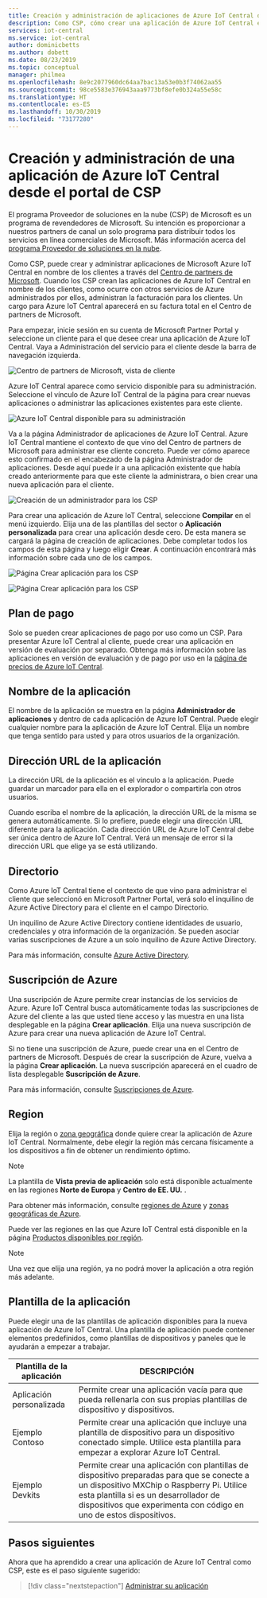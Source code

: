 ```yaml
---
title: Creación y administración de aplicaciones de Azure IoT Central desde el portal de CSP | Microsoft Docs
description: Como CSP, cómo crear una aplicación de Azure IoT Central en nombre del cliente.
services: iot-central
ms.service: iot-central
author: dominicbetts
ms.author: dobett
ms.date: 08/23/2019
ms.topic: conceptual
manager: philmea
ms.openlocfilehash: 8e9c2077960dc64aa7bac13a53e0b3f74062aa55
ms.sourcegitcommit: 98ce5583e376943aaa9773bf8efe0b324a55e58c
ms.translationtype: HT
ms.contentlocale: es-ES
ms.lasthandoff: 10/30/2019
ms.locfileid: "73177280"
---
```

# <a name="create-and-manage-an-azure-iot-central-application-from-the-csp-portal"></a>Creación y administración de una aplicación de Azure IoT Central desde el portal de CSP

El programa Proveedor de soluciones en la nube (CSP) de Microsoft es un programa de revendedores de Microsoft. Su intención es proporcionar a nuestros partners de canal un solo programa para distribuir todos los servicios en línea comerciales de Microsoft. Más información acerca del [programa Proveedor de soluciones en la nube](https://partner.microsoft.com/cloud-solution-provider).

Como CSP, puede crear y administrar aplicaciones de Microsoft Azure IoT Central en nombre de los clientes a través del [Centro de partners de Microsoft](https://partnercenter.microsoft.com/partner/home). Cuando los CSP crean las aplicaciones de Azure IoT Central en nombre de los clientes, como ocurre con otros servicios de Azure administrados por ellos, administran la facturación para los clientes. Un cargo para Azure IoT Central aparecerá en su factura total en el Centro de partners de Microsoft.

Para empezar, inicie sesión en su cuenta de Microsoft Partner Portal y seleccione un cliente para el que desee crear una aplicación de Azure IoT Central. Vaya a Administración del servicio para el cliente desde la barra de navegación izquierda.

![Centro de partners de Microsoft, vista de cliente](media/howto-create-application-csp/image1.png)

Azure IoT Central aparece como servicio disponible para su administración. Seleccione el vínculo de Azure IoT Central de la página para crear nuevas aplicaciones o administrar las aplicaciones existentes para este cliente.

![Azure IoT Central disponible para su administración](media/howto-create-application-csp/image2.png)

Va a la página Administrador de aplicaciones de Azure IoT Central. Azure IoT Central mantiene el contexto de que vino del Centro de partners de Microsoft para administrar ese cliente concreto. Puede ver cómo aparece esto confirmado en el encabezado de la página Administrador de aplicaciones. Desde aquí puede ir a una aplicación existente que había creado anteriormente para que este cliente la administrara, o bien crear una nueva aplicación para el cliente.

![Creación de un administrador para los CSP](media/howto-create-application-csp/image3.png)

Para crear una aplicación de Azure IoT Central, seleccione **Compilar** en el menú izquierdo. Elija una de las plantillas del sector o **Aplicación personalizada** para crear una aplicación desde cero. De esta manera se cargará la página de creación de aplicaciones. Debe completar todos los campos de esta página y luego eligir **Crear**. A continuación encontrará más información sobre cada uno de los campos.

![Página Crear aplicación para los CSP](media/howto-create-application-csp/image4.png)

![Página Crear aplicación para los CSP](media/howto-create-application-csp/image4-1.png)

## <a name="payment-plan"></a>Plan de pago

Solo se pueden crear aplicaciones de pago por uso como un CSP. Para presentar Azure IoT Central al cliente, puede crear una aplicación en versión de evaluación por separado. Obtenga más información sobre las aplicaciones en versión de evaluación y de pago por uso en la [página de precios de Azure IoT Central](https://azure.microsoft.com/pricing/details/iot-central/).

## <a name="application-name"></a>Nombre de la aplicación

El nombre de la aplicación se muestra en la página **Administrador de aplicaciones** y dentro de cada aplicación de Azure IoT Central. Puede elegir cualquier nombre para la aplicación de Azure IoT Central. Elija un nombre que tenga sentido para usted y para otros usuarios de la organización.

## <a name="application-url"></a>Dirección URL de la aplicación

La dirección URL de la aplicación es el vínculo a la aplicación. Puede guardar un marcador para ella en el explorador o compartirla con otros usuarios.

Cuando escriba el nombre de la aplicación, la dirección URL de la misma se genera automáticamente. Si lo prefiere, puede elegir una dirección URL diferente para la aplicación. Cada dirección URL de Azure IoT Central debe ser única dentro de Azure IoT Central. Verá un mensaje de error si la dirección URL que elige ya se está utilizando.

## <a name="directory"></a>Directorio

Como Azure IoT Central tiene el contexto de que vino para administrar el cliente que seleccionó en Microsoft Partner Portal, verá solo el inquilino de Azure Active Directory para el cliente en el campo Directorio. 

Un inquilino de Azure Active Directory contiene identidades de usuario, credenciales y otra información de la organización. Se pueden asociar varias suscripciones de Azure a un solo inquilino de Azure Active Directory.

Para más información, consulte [Azure Active Directory](https://docs.microsoft.com/azure/active-directory/).

## <a name="azure-subscription"></a>Suscripción de Azure

Una suscripción de Azure permite crear instancias de los servicios de Azure. Azure IoT Central busca automáticamente todas las suscripciones de Azure del cliente a las que usted tiene acceso y las muestra en una lista desplegable en la página **Crear aplicación**. Elija una nueva suscripción de Azure para crear una nueva aplicación de Azure IoT Central.

Si no tiene una suscripción de Azure, puede crear una en el Centro de partners de Microsoft. Después de crear la suscripción de Azure, vuelva a la página **Crear aplicación**. La nueva suscripción aparecerá en el cuadro de lista desplegable **Suscripción de Azure**.

Para más información, consulte [Suscripciones de Azure](https://docs.microsoft.com/azure/guides/developer/azure-developer-guide#understanding-accounts-subscriptions-and-billing).

## <a name="region"></a>Region

Elija la región o [zona geográfica](https://azure.microsoft.com/global-infrastructure/geographies/) donde quiere crear la aplicación de Azure IoT Central. Normalmente, debe elegir la región más cercana físicamente a los dispositivos a fin de obtener un rendimiento óptimo.

> [!NOTE]
> La plantilla de **Vista previa de aplicación** solo está disponible actualmente en las regiones **Norte de Europa** y **Centro de EE. UU.** .

Para obtener más información, consulte [regiones de Azure](https://azure.microsoft.com/global-infrastructure/regions/) y [zonas geográficas de Azure](https://azure.microsoft.com/global-infrastructure/geographies/).

Puede ver las regiones en las que Azure IoT Central está disponible en la página [Productos disponibles por región](https://azure.microsoft.com/global-infrastructure/services/?products=iot-central).

> [!Note]
> Una vez que elija una región, ya no podrá mover la aplicación a otra región más adelante.

## <a name="application-template"></a>Plantilla de la aplicación

Puede elegir una de las plantillas de aplicación disponibles para la nueva aplicación de Azure IoT Central. Una plantilla de aplicación puede contener elementos predefinidos, como plantillas de dispositivos y paneles que le ayudarán a empezar a trabajar.

| Plantilla de la aplicación | DESCRIPCIÓN |
| -------------------- | ----------- |
| Aplicación personalizada   | Permite crear una aplicación vacía para que pueda rellenarla con sus propias plantillas de dispositivo y dispositivos. |
| Ejemplo Contoso       | Permite crear una aplicación que incluye una plantilla de dispositivo para un dispositivo conectado simple. Utilice esta plantilla para empezar a explorar Azure IoT Central. |
| Ejemplo Devkits       | Permite crear una aplicación con plantillas de dispositivo preparadas para que se conecte a un dispositivo MXChip o Raspberry Pi. Utilice esta plantilla si es un desarrollador de dispositivos que experimenta con código en uno de estos dispositivos. |

## <a name="next-steps"></a>Pasos siguientes

Ahora que ha aprendido a crear una aplicación de Azure IoT Central como CSP, este es el paso siguiente sugerido:

> [!div class="nextstepaction"]
> [Administrar su aplicación](howto-administer.md)
